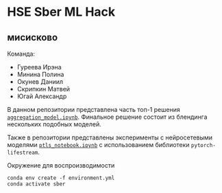 # HSE Sber ML Hack
## мисисково

Команда:
* Гуреева Ирэна
* Минина Полина
* Окунев Даниил
* Скрипкин Матвей
* Югай Александр

В данном репозитории представлена часть топ-1 решения [`aggregation_model.ipynb`](aggregation_model.ipynb). Финальное решение состоит из блендинга нескольких подобных моделей.

Также в репозитории представлены эксперименты с нейросетевыми моделями [`ptls_notebook.ipynb`](ptls_notebook.ipynb) с использованием библиотеки `pytorch-lifestream`.

Окружение для воспроизводимости

```
conda env create -f environment.yml
conda activate sber
```
